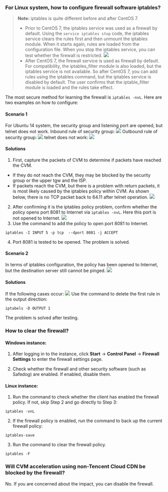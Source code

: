 ### For Linux system, how to configure firewall software iptables?
> **Note:**
> iptables is quite different before and after CentOS 7.
> - Prior to CentOS 7, the iptables service was used as a firewall by default. Using the `service iptables stop` code, the iptables service clears the rules first and then unmount the iptables module. When it starts again, rules are loaded from the configuration file. When you stop the iptables service, you can test whether the firewall is restricted.
> ![](https://main.qcloudimg.com/raw/5f65011fdbf237cc1b0a57c58126e210.png)
> - After CentOS 7, the firewall service is used as firewall by default. For compatibility, the iptables_filter module is also loaded, but the iptables service is not available. So after CentOS 7, you can add rules using the iptables command, but the iptables service is disabled by default. The user confirms that the iptable_filter module is loaded and the rules take effect.

The most secure method for learning the firewall is `iptables -nvL`. 
Here are two examples on how to configure: 
#### Scenario 1
For Ubuntu 14 system, the security group and listening port are opened, but telnet does not work.
Inbound rule of security group:
![](https://main.qcloudimg.com/raw/ef640902a0e0c78af6c07eb7102bb0d7.png)
Outbound rule of security group:
![](https://main.qcloudimg.com/raw/03a960f82b6e88fdca9aff8f10d76f4c.png)
telnet does not work:
![](https://main.qcloudimg.com/raw/74c521a97d4b9dab64b85ce62ab2cf86.png)
#### Solutions
1. First, capture the packets of CVM to determine if packets have reached the CVM.
 - If they do not reach the CVM, they may be blocked by the security group or the upper tgw and the ISP.
 - If packets reach the CVM, but there is a problem with return packets, it is most likely caused by the iptables policy within CVM. As shown below, there is no TCP packet back to 64.11 after telnet operation.
![](https://main.qcloudimg.com/raw/1052893022c8786a9b7b0166a57ce16d.png)  

2. After confirming it is the iptables policy problem, confirm whether the policy opens port 8081 to Internet via `iptables -nvL`. Here this port is not opened to Internet. 
![](https://main.qcloudimg.com/raw/1a27ae5cbfbf7260373cb53c6dd75780.png) 
3. Use the command to add the policy to open port 8081 to Internet.
```
iptables -I INPUT 5 -p tcp  --dport 8081 -j ACCEPT
```
4. Port 8081 is tested to be opened. The problem is solved.  


#### Scenario 2
In terms of iptables configuration, the policy has been opened to Internet, but the destination server still cannot be pinged.
![](https://main.qcloudimg.com/raw/46fdf4e20187c5b366c7773d73eb1cee.png)
#### Solutions
If the following cases occur:
![](https://main.qcloudimg.com/raw/26447aa7e3ce053abb86607c3f873757.png)
Use the command to delete the first rule in the output direction:
```
iptabels -D OUTPUT 1
```
The problem is solved after testing.

### How to clear the firewall?
#### Windows instance:
1. After logging in to the instance, click **Start** -> **Control Panel** -> **Firewall Settings** to enter the firewall settings page.

2. Check whether the firewall and other security software (such as Safedog) are enabled. If enabled, disable them.

#### Linux instance:
1. Run the command to check whether the client has enabled the firewall policy. If not, skip Step 2 and go directly to Step 3:
```
iptables -vnL
```

2. If the firewall policy is enabled, run the command to back up the current firewall policy:
```
iptables-save
```

3. Run the command to clear the firewall policy.
```
iptables -F
```

### Will CVM acceleration using non-Tencent Cloud CDN be blocked by the firewall?
No. If you are concerned about the impact, you can disable the firewall.
